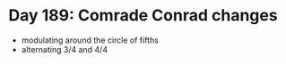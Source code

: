# Day 189: Comrade Conrad changes

- modulating around the circle of fifths
- alternating 3/4 and 4/4
